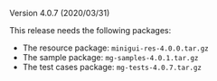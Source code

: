 Version 4.0.7 (2020/03/31)

This release needs the following packages:

- The resource package: `minigui-res-4.0.0.tar.gz`
- The sample package: `mg-samples-4.0.1.tar.gz`
- The test cases package: `mg-tests-4.0.7.tar.gz`

